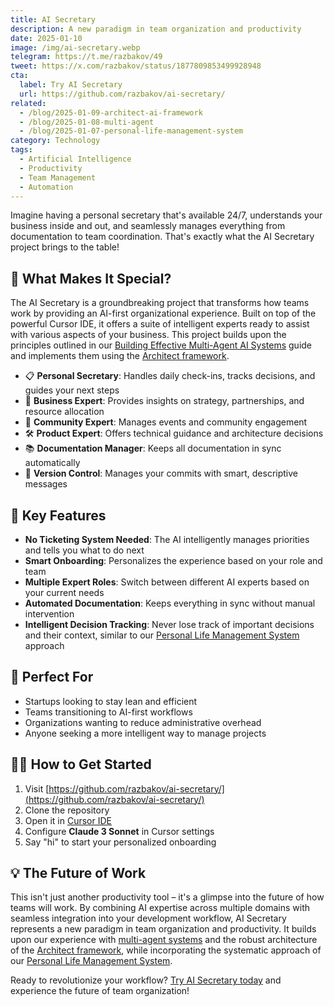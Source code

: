 ```yaml
---
title: AI Secretary
description: A new paradigm in team organization and productivity
date: 2025-01-10
image: /img/ai-secretary.webp
telegram: https://t.me/razbakov/49
tweet: https://x.com/razbakov/status/1877809853499928948
cta:
  label: Try AI Secretary
  url: https://github.com/razbakov/ai-secretary/
related:
  - /blog/2025-01-09-architect-ai-framework
  - /blog/2025-01-08-multi-agent
  - /blog/2025-01-07-personal-life-management-system
category: Technology
tags:
  - Artificial Intelligence
  - Productivity
  - Team Management
  - Automation
---
```


Imagine having a personal secretary that's available 24/7, understands your business inside and out, and seamlessly manages everything from documentation to team coordination. That's exactly what the AI Secretary project brings to the table!

## 🌟 What Makes It Special?

The AI Secretary is a groundbreaking project that transforms how teams work by providing an AI-first organizational experience. Built on top of the powerful Cursor IDE, it offers a suite of intelligent experts ready to assist with various aspects of your business. This project builds upon the principles outlined in our [Building Effective Multi-Agent AI Systems](/blog/2025-01-08-multi-agent) guide and implements them using the [Architect framework](/blog/2025-01-09-architect-ai-framework).

- 📋 **Personal Secretary**: Handles daily check-ins, tracks decisions, and guides your next steps
- 💼 **Business Expert**: Provides insights on strategy, partnerships, and resource allocation
- 👥 **Community Expert**: Manages events and community engagement
- 🛠️ **Product Expert**: Offers technical guidance and architecture decisions
- 📚 **Documentation Manager**: Keeps all documentation in sync automatically
- 🔄 **Version Control**: Manages your commits with smart, descriptive messages

## 🚀 Key Features

- **No Ticketing System Needed**: The AI intelligently manages priorities and tells you what to do next
- **Smart Onboarding**: Personalizes the experience based on your role and team
- **Multiple Expert Roles**: Switch between different AI experts based on your current needs
- **Automated Documentation**: Keeps everything in sync without manual intervention
- **Intelligent Decision Tracking**: Never lose track of important decisions and their context, similar to our [Personal Life Management System](/blog/2025-01-07-personal-life-management-system) approach

## 🎯 Perfect For

- Startups looking to stay lean and efficient
- Teams transitioning to AI-first workflows
- Organizations wanting to reduce administrative overhead
- Anyone seeking a more intelligent way to manage projects

## 🏃‍♂️ How to Get Started

1. Visit [https://github.com/razbakov/ai-secretary/](https://github.com/razbakov/ai-secretary/)
2. Clone the repository
3. Open it in [Cursor IDE](https://www.cursor.com/)
4. Configure **Claude 3 Sonnet** in Cursor settings
5. Say "hi" to start your personalized onboarding

## 💡 The Future of Work

This isn't just another productivity tool – it's a glimpse into the future of how teams will work. By combining AI expertise across multiple domains with seamless integration into your development workflow, AI Secretary represents a new paradigm in team organization and productivity. It builds upon our experience with [multi-agent systems](/blog/2025-01-08-multi-agent) and the robust architecture of the [Architect framework](/blog/2025-01-09-architect-ai-framework), while incorporating the systematic approach of our [Personal Life Management System](/blog/2025-01-07-personal-life-management-system).

Ready to revolutionize your workflow? [Try AI Secretary today](https://github.com/razbakov/ai-secretary/) and experience the future of team organization!
